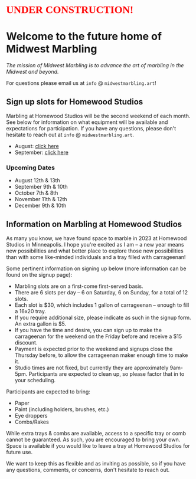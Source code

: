 <h1 style="color: red; font-family: 'Edita', serif;">UNDER CONSTRUCTION!</h1>

# Welcome to the future home of Midwest Marbling

_The mission of Midwest Marbling is to advance the art of marbling in the Midwest and beyond._

For questions please email us at `info` @ `midwestmarbling.art`!

## Sign up slots for Homewood Studios

Marbling at Homewood Studios will be the second weekend of each month. See below for information on what equipment will be available and expectations for participation. If you have any questions, please don't hesitate to reach out at `info` @ `midwestmarbling.art`.

- August: [click here](https://www.signupgenius.com/go/10C0948AEAF29A5F9C25-homewood7)
- September: [click here](https://www.signupgenius.com/go/10C0948AEAF29A5F9C25-homewood8)


### Upcoming Dates

- August 12th & 13th
- September 9th & 10th
- October 7th & 8th
- November 11th & 12th
- December 9th & 10th

## Information on Marbling at Homewood Studios

As many you know, we have found space to marble in 2023 at Homewood Studios in Minneapolis. I hope you're excited as I am – a new year means new possibilities and what better place to explore those new possibilities than with some like-minded individuals and a tray filled with carrageenan!

Some pertinent information on signing up below (more information can be found on the signup page):

- Marbling slots are on a first-come first-served basis.
- There are 6 slots per day – 6 on Saturday, 6 on Sunday, for a total of 12 slots.
- Each slot is $30, which includes 1 gallon of carrageenan – enough to fill a 16x20 tray.
- If you require additional size, please indicate as such in the signup
form. An extra gallon is $5.
- If you have the time and desire, you can sign up to make the carrageenan for the weekend on the Friday before and receive a $15 discount.
- Payment is expected prior to the weekend and signups close the Thursday before, to allow the carrageenan maker enough time to make it.
- Studio times are not fixed, but currently they are approximately
9am-5pm. Participants are expected to clean up, so please factor that in to your scheduling.

Participants are expected to bring:

- Paper
- Paint (including holders, brushes, etc.)
- Eye droppers
- Combs/Rakes

While extra trays & combs are available, access to a specific tray or comb cannot be guaranteed. As such, you are encouraged to bring your own. Space is available if you would like to leave a tray at Homewood Studios for future use.

We want to keep this as flexible and as inviting as possible, so if you have any questions, comments, or concerns, don't hesitate to reach out.